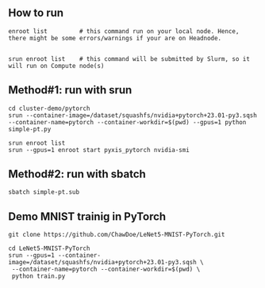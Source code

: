 ## How to run

```Shell
enroot list 		# this command run on your local node. Hence, there might be some errors/warnings if your are on Headnode.


srun enroot list  	# this command will be submitted by Slurm, so it will run on Compute node(s)
```

## Method#1: run with srun
```Shell
cd cluster-demo/pytorch
srun --container-image=/dataset/squashfs/nvidia+pytorch+23.01-py3.sqsh --container-name=pytorch --container-workdir=$(pwd) --gpus=1 python simple-pt.py
```
```Shell
srun enroot list
srun --gpus=1 enroot start pyxis_pytorch nvidia-smi
```

## Method#2: run with sbatch
```Shell
sbatch simple-pt.sub
```

## Demo MNIST trainig in PyTorch
```Shell
git clone https://github.com/ChawDoe/LeNet5-MNIST-PyTorch.git

cd LeNet5-MNIST-PyTorch
srun --gpus=1 --container-image=/dataset/squashfs/nvidia+pytorch+23.01-py3.sqsh \
 --container-name=pytorch --container-workdir=$(pwd) \
 python train.py
```
